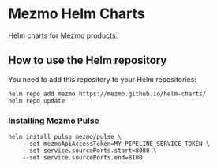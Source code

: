 # Mezmo Helm Charts

Helm charts for Mezmo products.

## How to use the Helm repository

You need to add this repository to your Helm repositories:

```shell
helm repo add mezmo https://mezmo.github.io/helm-charts/
helm repo update
```

### Installing Mezmo Pulse

```shell
helm install pulse mezmo/pulse \
    --set mezmoApiAccessToken=MY_PIPELINE_SERVICE_TOKEN \
    --set service.sourcePorts.start=8080 \
    --set service.sourcePorts.end=8100
```
